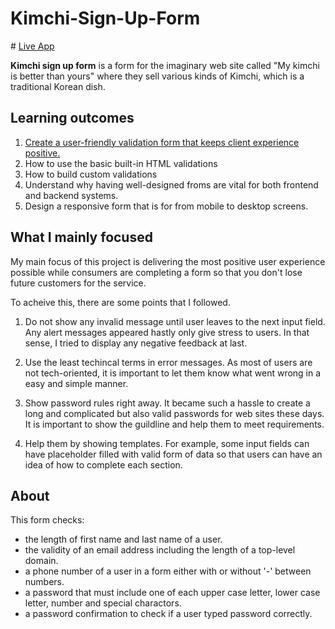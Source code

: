 # Kimchi-Sign-Up-Form

\# [Live App](https://eyeri91.github.io/Sign-Up-Form/)

**Kimchi sign up form** is a form for the imaginary web site called "My kimchi is better than yours" where they sell various kinds of Kimchi, which is a traditional Korean dish.

## Learning outcomes

1. [Create a user-friendly validation form that keeps client experience positive.](#what-i-mainly-focused)
2. How to use the basic built-in HTML validations
3. How to build custom validations
4. Understand why having well-designed froms are vital for both frontend and backend systems.
5. Design a responsive form that is for from mobile to desktop screens.

## What I mainly focused

My main focus of this project is delivering the most positive user experience possible while consumers are completing a form so that you don't lose future customers for the service.

To acheive this, there are some points that I followed.

1. Do not show any invalid message until user leaves to the next input field.
   Any alert messages appeared hastly only give stress to users. In that sense, I tried to display any negative feedback at last.

2. Use the least techincal terms in error messages.
   As most of users are not tech-oriented, it is important to let them know what went wrong in a easy and simple manner.

3. Show password rules right away.
   It became such a hassle to create a long and complicated but also valid passwords for web sites these days. It is important to show the guildline and help them to meet requirements.

4. Help them by showing templates.
   For example, some input fields can have placeholder filled with valid form of data so that users can have an idea of how to complete each section.

## About

This form checks:

- the length of first name and last name of a user.
- the validity of an email address including the length of a top-level domain.
- a phone number of a user in a form either with or without '-' between numbers.
- a password that must include one of each upper case letter, lower case letter, number and special charactors.
- a password confirmation to check if a user typed password correctly.

